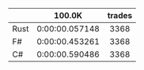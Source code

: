 ||100.0K|trades|
-|:-:|:-:|
|Rust|0:00:00.057148|3368|
|F#|0:00:00.453261|3368|
|C#|0:00:00.590486|3368|
